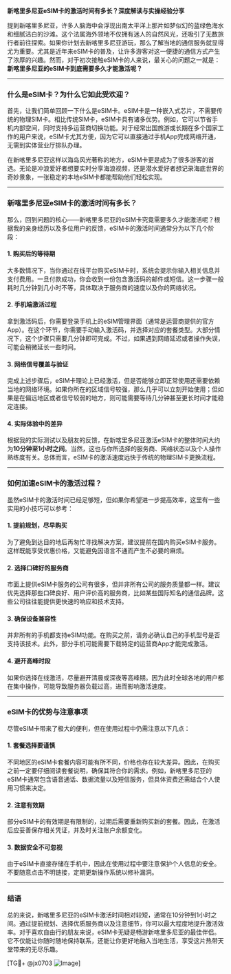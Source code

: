 **新喀里多尼亚eSIM卡的激活时间有多长？深度解读与实操经验分享**

提到新喀里多尼亚，许多人脑海中会浮现出南太平洋上那片如梦似幻的蓝绿色海水和细腻洁白的沙滩。这个法属海外领地不仅拥有迷人的自然风光，还吸引了无数旅行者前往探索。如果你计划去新喀里多尼亚游玩，那么了解当地的通信服务就显得尤为重要。尤其是近年来eSIM卡的普及，让许多游客对这一便捷的通信方式产生了浓厚的兴趣。然而，对于初次接触eSIM卡的人来说，最关心的问题之一就是：**新喀里多尼亚的eSIM卡到底需要多久才能激活呢？**

---

### **什么是eSIM卡？为什么它如此受欢迎？**

首先，让我们简单回顾一下什么是eSIM卡。eSIM卡是一种嵌入式芯片，不需要传统的物理SIM卡。相比传统SIM卡，eSIM卡具有诸多优势。例如，它可以节省手机内部空间，同时支持多运营商切换功能。对于经常出国旅游或长期在多个国家工作的用户来说，eSIM卡尤其方便，因为它可以直接通过手机App完成网络开通，无需到实体营业厅排队办理。

在新喀里多尼亚这样以海岛风光著称的地方，eSIM卡更是成为了很多游客的首选。无论是冲浪爱好者想要实时分享海浪视频，还是潜水爱好者想记录海底世界的奇妙景象，一张稳定的本地eSIM卡都能帮助他们轻松实现。

---

### **新喀里多尼亚eSIM卡的激活时间有多长？**

那么，回到问题的核心——新喀里多尼亚的eSIM卡究竟需要多久才能激活呢？根据我的亲身经历以及多位用户的反馈，eSIM卡的激活时间通常分为以下几个阶段：

#### **1. 购买后的等待期**
大多数情况下，当你通过在线平台购买eSIM卡时，系统会提示你输入相关信息并支付费用。一旦付款成功，你会收到一份包含激活码的邮件或短信。这一步骤一般耗时几分钟到几小时不等，具体取决于服务商的速度以及你的网络状况。

#### **2. 手机端激活过程**
拿到激活码后，你需要登录手机上的eSIM管理界面（通常是运营商提供的官方App）。在这个环节，你需要手动输入激活码，并选择对应的套餐类型。大部分情况下，这个步骤只需要几分钟即可完成。不过，如果遇到网络延迟或者操作失误，可能会稍微延长一些时间。

#### **3. 网络信号覆盖与验证**
完成上述步骤后，eSIM卡理论上已经激活，但是否能够立即正常使用还需要依赖当地的网络环境。如果你所在的区域信号较强，那么几乎可以立刻开始使用；但如果是在偏远地区或者信号较弱的地方，则可能需要等待几分钟甚至更长时间才能稳定连接。

#### **4. 实际体验中的差异**
根据我的实际测试以及朋友的反馈，在新喀里多尼亚激活eSIM卡的整体时间大约为**10分钟至1小时之间**。当然，这也与你所选择的服务商、网络状态以及个人操作熟练度有关。总体而言，eSIM卡的激活速度远快于传统的物理SIM卡更换流程。

---

### **如何加速eSIM卡的激活过程？**

虽然eSIM卡的激活时间已经足够短，但如果你希望进一步提高效率，这里有一些实用的小技巧可以参考：

#### **1. 提前规划，尽早购买**
为了避免到达目的地后再匆忙寻找解决方案，建议提前在国内购买eSIM卡服务。这样既能享受优惠价格，又能避免因语言不通而产生不必要的麻烦。

#### **2. 选择口碑好的服务商**
市面上提供eSIM卡服务的公司有很多，但并非所有公司的服务质量都一样。建议优先选择那些口碑良好、用户评价高的服务商，比如某些国际知名的通信品牌。这些公司往往能提供更快速的响应和技术支持。

#### **3. 确保设备兼容性**
并非所有的手机都支持eSIM功能。在购买之前，请务必确认自己的手机型号是否支持该技术。此外，部分手机可能需要下载特定的运营商App才能完成激活。

#### **4. 避开高峰时段**
如果你选择在线激活，尽量避开清晨或深夜等高峰期。因为此时全球各地的用户都在集中操作，可能导致服务器负载过高，进而影响激活速度。

---

### **eSIM卡的优势与注意事项**

尽管eSIM卡带来了极大的便利，但在使用过程中仍需注意以下几点：

#### **1. 套餐选择要谨慎**
不同地区的eSIM卡套餐内容可能有所不同，价格也存在较大差异。因此，在购买之前一定要仔细阅读套餐说明，确保其符合你的需求。例如，新喀里多尼亚的eSIM卡通常包含语音通话、数据流量以及短信服务，但具体资费还需结合个人使用习惯来决定。

#### **2. 注意有效期**
部分eSIM卡的有效期是有限制的，过期后需要重新购买新的套餐。因此，在激活后应妥善保存相关凭证，并及时关注账户余额变化。

#### **3. 数据安全不可忽视**
由于eSIM卡直接存储在手机中，因此在使用过程中要注意保护个人信息的安全。不要随意点击不明链接，定期更新操作系统以修补漏洞。

---

### **结语**

总的来说，新喀里多尼亚的eSIM卡激活时间相对较短，通常在10分钟到1小时之间。通过提前规划、选择优质服务商以及注意细节，你可以最大程度地提升激活效率。对于喜欢自由行的朋友来说，eSIM卡无疑是畅游新喀里多尼亚的最佳伴侣。它不仅能让你随时随地保持联系，还能让你更好地融入当地生活，享受这片热带天堂带来的无尽乐趣。

[TG💪+ @jx0703 ![Image](https://github.com/user-attachments/assets/dbca1d08-cadb-493c-b0ec-ad6f7a83f270)]